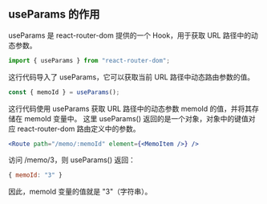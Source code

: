 ## useParams 的作用
useParams 是 react-router-dom 提供的一个 Hook，用于获取 URL 路径中的动态参数。

```js
import { useParams } from "react-router-dom";
```

这行代码导入了 useParams，它可以获取当前 URL 路径中动态路由参数的值。
```js
const { memoId } = useParams();
```

这行代码使用 useParams 获取 URL 路径中的动态参数 memoId 的值，并将其存储在 memoId 变量中。
这里 useParams() 返回的是一个对象，对象中的键值对应 react-router-dom 路由定义中的参数。
```jsx
<Route path="/memo/:memoId" element={<MemoItem />} />
```
访问 /memo/3，则 useParams() 返回：
```js
{ memoId: "3" }
```
因此，memoId 变量的值就是 "3"（字符串）。
